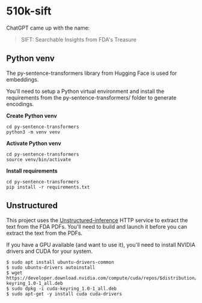 # 510k-sift

ChatGPT came up with the name:

> SIFT: Searchable Insights from FDA's Treasure

## Python venv

The py-sentence-transformers library from Hugging Face is used for embeddings.

You'll need to setup a Python virtual environment and install the requirements from the py-sentence-transformers/ folder to generate encodings.

**Create Python venv**

```
cd py-sentence-transformers
python3 -m venv venv
```

**Activate Python venv**

```
cd py-sentence-transformers
source venv/bin/activate
```

**Install requirements**

```
cd py-sentence-transformers
pip install -r requirements.txt
```



## Unstructured

This project uses the [Unstructured-inference](https://github.com/Unstructured-IO/unstructured-inference) HTTP service to 
extract the text from the FDA PDFs. You'll need to build and launch it before you can extract the text
from the PDFs.

If you have a GPU available (and want to use it), you'll need to install NVIDIA drivers and CUDA for your system.

```
$ sudo apt install ubuntu-drivers-common
$ sudo ubuntu-drivers autoinstall
$ wget https://developer.download.nvidia.com/compute/cuda/repos/$distribution/x86_64/cuda-keyring_1.0-1_all.deb
$ sudo dpkg -i cuda-keyring_1.0-1_all.deb
$ sudo apt-get -y install cuda cuda-drivers
```
